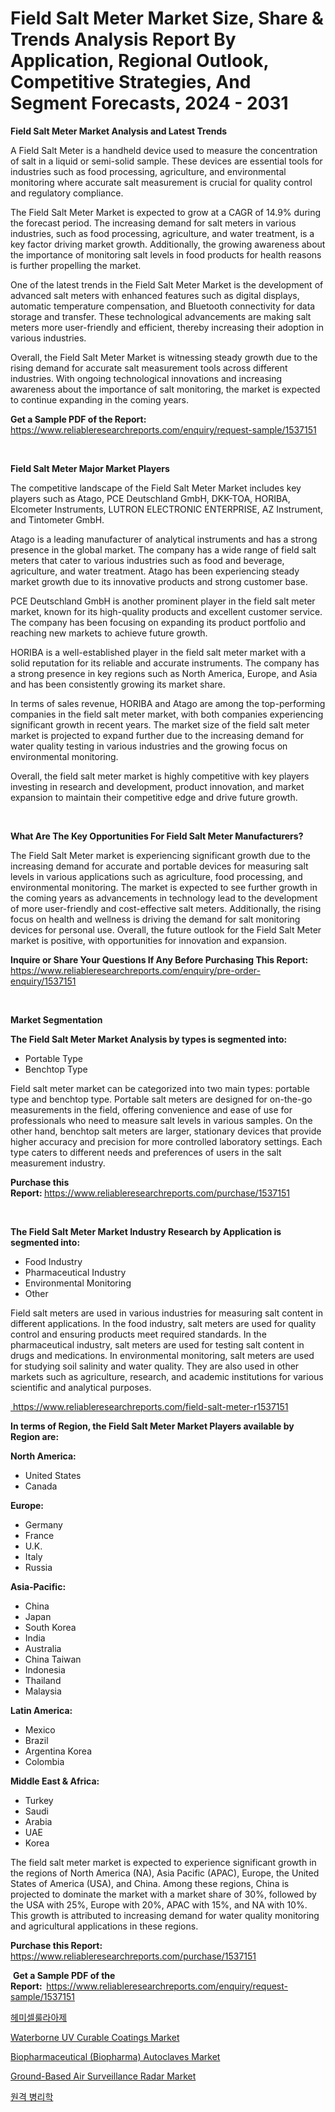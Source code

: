 <p><h1>Field Salt Meter Market Size, Share & Trends Analysis Report By Application, Regional Outlook, Competitive Strategies, And Segment Forecasts, 2024 - 2031</h1></p><p><strong>Field Salt Meter Market Analysis and Latest Trends</strong></p>
<p><p>A Field Salt Meter is a handheld device used to measure the concentration of salt in a liquid or semi-solid sample. These devices are essential tools for industries such as food processing, agriculture, and environmental monitoring where accurate salt measurement is crucial for quality control and regulatory compliance.</p><p>The Field Salt Meter Market is expected to grow at a CAGR of 14.9% during the forecast period. The increasing demand for salt meters in various industries, such as food processing, agriculture, and water treatment, is a key factor driving market growth. Additionally, the growing awareness about the importance of monitoring salt levels in food products for health reasons is further propelling the market.</p><p>One of the latest trends in the Field Salt Meter Market is the development of advanced salt meters with enhanced features such as digital displays, automatic temperature compensation, and Bluetooth connectivity for data storage and transfer. These technological advancements are making salt meters more user-friendly and efficient, thereby increasing their adoption in various industries.</p><p>Overall, the Field Salt Meter Market is witnessing steady growth due to the rising demand for accurate salt measurement tools across different industries. With ongoing technological innovations and increasing awareness about the importance of salt monitoring, the market is expected to continue expanding in the coming years.</p></p>
<p><strong>Get a Sample PDF of the Report:&nbsp;</strong> <a href="https://www.reliableresearchreports.com/enquiry/request-sample/1537151">https://www.reliableresearchreports.com/enquiry/request-sample/1537151</a></p>
<p>&nbsp;</p>
<p><strong>Field Salt Meter Major Market Players</strong></p>
<p><p>The competitive landscape of the Field Salt Meter Market includes key players such as Atago, PCE Deutschland GmbH, DKK-TOA, HORIBA, Elcometer Instruments, LUTRON ELECTRONIC ENTERPRISE, AZ Instrument, and Tintometer GmbH. </p><p>Atago is a leading manufacturer of analytical instruments and has a strong presence in the global market. The company has a wide range of field salt meters that cater to various industries such as food and beverage, agriculture, and water treatment. Atago has been experiencing steady market growth due to its innovative products and strong customer base.</p><p>PCE Deutschland GmbH is another prominent player in the field salt meter market, known for its high-quality products and excellent customer service. The company has been focusing on expanding its product portfolio and reaching new markets to achieve future growth.</p><p>HORIBA is a well-established player in the field salt meter market with a solid reputation for its reliable and accurate instruments. The company has a strong presence in key regions such as North America, Europe, and Asia and has been consistently growing its market share.</p><p>In terms of sales revenue, HORIBA and Atago are among the top-performing companies in the field salt meter market, with both companies experiencing significant growth in recent years. The market size of the field salt meter market is projected to expand further due to the increasing demand for water quality testing in various industries and the growing focus on environmental monitoring.</p><p>Overall, the field salt meter market is highly competitive with key players investing in research and development, product innovation, and market expansion to maintain their competitive edge and drive future growth.</p></p>
<p>&nbsp;</p>
<p><strong>What Are The Key Opportunities For Field Salt Meter Manufacturers?</strong></p>
<p><p>The Field Salt Meter market is experiencing significant growth due to the increasing demand for accurate and portable devices for measuring salt levels in various applications such as agriculture, food processing, and environmental monitoring. The market is expected to see further growth in the coming years as advancements in technology lead to the development of more user-friendly and cost-effective salt meters. Additionally, the rising focus on health and wellness is driving the demand for salt monitoring devices for personal use. Overall, the future outlook for the Field Salt Meter market is positive, with opportunities for innovation and expansion.</p></p>
<p><strong>Inquire or Share Your Questions If Any Before Purchasing This Report:</strong> <a href="https://www.reliableresearchreports.com/enquiry/pre-order-enquiry/1537151">https://www.reliableresearchreports.com/enquiry/pre-order-enquiry/1537151</a></p>
<p>&nbsp;</p>
<p><strong>Market Segmentation</strong></p>
<p><strong>The Field Salt Meter Market Analysis by types is segmented into:</strong></p>
<p><ul><li>Portable Type</li><li>Benchtop Type</li></ul></p>
<p><p>Field salt meter market can be categorized into two main types: portable type and benchtop type. Portable salt meters are designed for on-the-go measurements in the field, offering convenience and ease of use for professionals who need to measure salt levels in various samples. On the other hand, benchtop salt meters are larger, stationary devices that provide higher accuracy and precision for more controlled laboratory settings. Each type caters to different needs and preferences of users in the salt measurement industry.</p></p>
<p><strong>Purchase this Report:&nbsp;</strong><a href="https://www.reliableresearchreports.com/purchase/1537151">https://www.reliableresearchreports.com/purchase/1537151</a></p>
<p>&nbsp;</p>
<p><strong>The Field Salt Meter Market Industry Research by Application is segmented into:</strong></p>
<p><ul><li>Food Industry</li><li>Pharmaceutical Industry</li><li>Environmental Monitoring</li><li>Other</li></ul></p>
<p><p>Field salt meters are used in various industries for measuring salt content in different applications. In the food industry, salt meters are used for quality control and ensuring products meet required standards. In the pharmaceutical industry, salt meters are used for testing salt content in drugs and medications. In environmental monitoring, salt meters are used for studying soil salinity and water quality. They are also used in other markets such as agriculture, research, and academic institutions for various scientific and analytical purposes.</p></p>
<p><a href="https://www.reliableresearchreports.com/field-salt-meter-r1537151">&nbsp;https://www.reliableresearchreports.com/field-salt-meter-r1537151</a></p>
<p><strong>In terms of Region, the Field Salt Meter Market Players available by Region are:</strong></p>
<p>
    <p> <strong> North America: </strong>
        <ul>
            <li>United States</li>
            <li>Canada</li>
        </ul>
        </p> 
    <p> <strong> Europe: </strong>
        <ul>
            <li>Germany</li>
            <li>France</li>
            <li>U.K.</li>
            <li>Italy</li>
            <li>Russia</li>
        </ul>
        </p> 
    <p> <strong> Asia-Pacific: </strong>
        <ul>
            <li>China</li>
            <li>Japan</li>
            <li>South Korea</li>
            <li>India</li>
            <li>Australia</li>
            <li>China Taiwan</li>
            <li>Indonesia</li>
            <li>Thailand</li>
            <li>Malaysia</li>
        </ul>
        </p> 
    <p> <strong> Latin America: </strong>
        <ul>
            <li>Mexico</li>
            <li>Brazil</li>
            <li>Argentina Korea</li>
            <li>Colombia</li>
        </ul>
        </p> 
    <p> <strong> Middle East & Africa: </strong>
        <ul>
            <li>Turkey</li>
            <li>Saudi</li>
            <li>Arabia</li>
            <li>UAE</li>
            <li>Korea</li>
        </ul>
    </p>
    </p>
<p><p>The field salt meter market is expected to experience significant growth in the regions of North America (NA), Asia Pacific (APAC), Europe, the United States of America (USA), and China. Among these regions, China is projected to dominate the market with a market share of 30%, followed by the USA with 25%, Europe with 20%, APAC with 15%, and NA with 10%. This growth is attributed to increasing demand for water quality monitoring and agricultural applications in these regions.</p></p>
<p><strong>Purchase this Report: </strong><a href="https://www.reliableresearchreports.com/purchase/1537151">https://www.reliableresearchreports.com/purchase/1537151</a></p>
<p>&nbsp;<strong>Get a Sample PDF of the Report:&nbsp;&nbsp;</strong><a href="https://www.reliableresearchreports.com/enquiry/request-sample/1537151">https://www.reliableresearchreports.com/enquiry/request-sample/1537151</a></p>
<p><strong></strong></p>
<p><p><a href="https://github.com/Elenrrera7685/Market-Research-Report-List-1/blob/main/638873737309.md">헤미셀룰라아제</a></p><p><a href="https://issuu.com/reportprime-2/docs/waterborne-uv-curable-coatings-market-size-2030.pp">Waterborne UV Curable Coatings Market</a></p><p><a href="https://github.com/Alonsoolds3wq1d81czn8rbol/Market-Research-Report-List-2/blob/main/biopharmaceutical-biopharma-autoclaves-market.md">Biopharmaceutical (Biopharma) Autoclaves Market</a></p><p><a href="https://github.com/RickHolmes3/Market-Research-Report-List-4/blob/main/ground-based-air-surveillance-radar-market.md">Ground-Based Air Surveillance Radar Market</a></p><p><a href="https://github.com/sammyUltyylrich9067856/Market-Research-Report-List-1/blob/main/798858237310.md">원격 병리학</a></p></p>